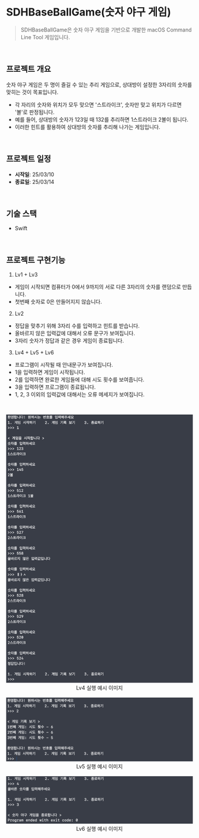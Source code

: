#  SDHBaseBallGame(숫자 야구 게임)

> SDHBaseBallGame은 숫자 야구 게임을 기반으로 개발한 macOS Command Line Tool 게임입니다.
<br/>

## 프로젝트 개요

숫자 야구 게임은 두 명이 즐길 수 있는 추리 게임으로, 상대방이 설정한 3자리의 숫자를 맞히는 것이 목표입니다.
- 각 자리의 숫자와 위치가 모두 맞으면 '스트라이크', 숫자만 맞고 위치가 다르면 '볼'로 판정됩니다.
- 예를 들어, 상대방의 숫자가 123일 때 132를 추리하면 1스트라이크 2볼이 됩니다.
- 이러한 힌트를 활용하여 상대방의 숫자를 추리해 나가는 게임입니다.
<br/>

## 프로젝트 일정

- **시작일**: 25/03/10
- **종료일**: 25/03/14
<br/>

## 기술 스택
- Swift
<br/>

## 프로젝트 구현기능

1. Lv1 + Lv3
- 게임이 시작되면 컴퓨터가 0에서 9까지의 서로 다른 3자리의 숫자를 랜덤으로 만듭니다.
- 첫번째 숫자로 0은 만들어지지 않습니다.

2. Lv2
- 정답을 맞추기 위해 3자리 수를 입력하고 힌트를 받습니다.
- 올바르지 않은 입력값에 대해서 오류 문구가 보여집니다.
- 3자리 숫자가 정답과 같은 경우 게임이 종료됩니다.

3. Lv4 + Lv5 + Lv6
- 프로그램이 시작될 때 안내문구가 보여집니다.
- 1을 입력하면 게임이 시작됩니다.
- 2를 입력하면 완료한 게임들에 대해 시도 횟수를 보여줍니다.
- 3을 입력하면 프로그램이 종료됩니다.
- 1, 2, 3 이외의 입력값에 대해서는 오류 메세지가 보여집니다.
<br/>


<p align="center">
<img src="https://github.com/nbcampMasterChapter2Team4/SDHBaseBallGame/blob/main/Resources/Lv4_실행_예시_이미지.png" alt="Lv4 실행 예시 이미지" width="600">
<br/>
Lv4 실행 예시 이미지
<br/>
<br/>

<img src="https://github.com/nbcampMasterChapter2Team4/SDHBaseBallGame/blob/main/Resources/Lv5_실행_예시_이미지.png" alt="Lv5 실행 예시 이미지" width="600">
<br/>
Lv5 실행 예시 이미지
<br/>
<br/>

<img src="https://github.com/nbcampMasterChapter2Team4/SDHBaseBallGame/blob/main/Resources/Lv6_실행_예시_이미지.png" alt="Lv6 실행 예시 이미지" width="600">
<br/>
Lv6 실행 예시 이미지
</p>

